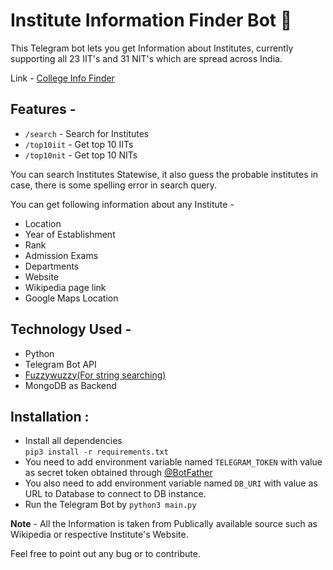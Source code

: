 # Institute Information Finder Bot 🤖

This Telegram bot lets you get Information about Institutes, currently supporting all 23 IIT's and 31 NIT's which are spread across India.

Link - [College Info Finder](https://t.me/College_Info_bot)

## Features - 
- `/search` - Search for Institutes  
- `/top10iit` -  Get top 10 IITs  
- `/top10nit` - Get top 10 NITs 

You can search Institutes Statewise, it also guess the probable institutes in case, there is some spelling error in search query.

You can get following information about any Institute - 

- Location
- Year of Establishment
- Rank
- Admission Exams
- Departments
- Website
- Wikipedia page link
- Google Maps Location

## Technology Used - 

- Python 
- Telegram Bot API
- [Fuzzywuzzy(For string searching)](https://github.com/seatgeek/fuzzywuzzy)
- MongoDB as Backend

## Installation :  
 - Install all dependencies  
    `pip3 install -r requirements.txt`
 - You need to add environment variable named `TELEGRAM_TOKEN` with value as secret token obtained through [@BotFather](https://core.telegram.org/bots#botfather) 
 - You also need to add environment variable named `DB_URI` with value as URL to Database to connect to DB instance.
 - Run the Telegram Bot by `python3 main.py`  
 
**Note** - All the Information is taken from Publically available source such as Wikipedia or respective Institute's Website.

Feel free to point out any bug or to contribute.
